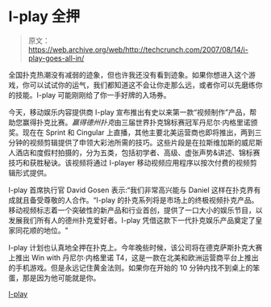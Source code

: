# I-play 全押

> 原文：<https://web.archive.org/web/http://techcrunch.com/2007/08/14/i-play-goes-all-in/>

全国扑克热潮没有减弱的迹象，但也许我还没有看到迹象。如果你想进入这个游戏，你可以试试你的运气，我们都知道这不会让你走那么远，或者你可以先磨练你的技能。I-play 可能刚刚给了你一手好牌的入场券。

今天，移动娱乐内容提供商 I-play 宣布推出有史以来第一款“视频制作”产品，帮助您赢得扑克比赛。*赢得德州扑克*由三届世界扑克锦标赛冠军丹尼尔·内格里诺颁奖。现在在 Sprint 和 Cingular 上直播，其他主要北美运营商也即将推出，两到三分钟的视频剪辑提供了申领大彩池所需的技巧。这些片段是在拉斯维加斯的威尼斯人酒店和度假村拍摄的，分为五类，包括初学者、高级、虚张声势&讲述、锦标赛技巧和获胜秘诀。该视频将通过 I-player 移动视频应用程序以按次付费的视频剪辑形式提供。

I-play 首席执行官 David Gosen 表示:“我们非常高兴能与 Daniel 这样在扑克界有成就且备受尊敬的人合作。“I-play 的扑克系列将是市场上的终极视频扑克产品。移动视频标志着一个突破性的新产品和行业首创，提供了一口大小的娱乐节目，以发展我们所有人的德州扑克爱好者。I-play 凭借这款下一代扑克娱乐产品奠定了皇家同花顺的地位。"

I-play 计划也认真地全押在扑克上。今年晚些时候，该公司将在德克萨斯扑克大赛上推出 Win with 丹尼尔·内格里诺 T4，这是一款在北美和欧洲运营商平台上推出的手机游戏。但是永远记住黄金法则。如果你在开始的 10 分钟内找不到桌上的笨蛋，那是因为他可能就是你。

[I-play](https://web.archive.org/web/20210123093158/http://www.iplay.com/)